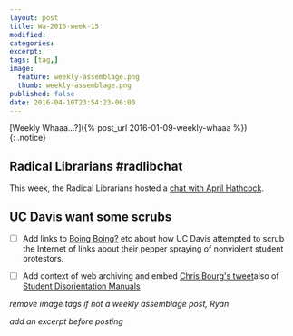 ```yaml
---
layout: post
title: Wa-2016-week-15
modified:
categories: 
excerpt:
tags: [tag,]
image:
  feature: weekly-assemblage.png
  thumb: weekly-assemblage.png
published: false
date: 2016-04-10T23:54:23-06:00
---
```

  
[Weekly Whaaa…?]({% post_url 2016-01-09-weekly-whaaa %})  
{: .notice}  

## Radical Librarians #radlibchat  

This week, the Radical Librarians hosted a [chat with April Hathcock](https://rlc.radicallibrarianship.org/2016/04/07/radlibchat-12th-april-2016/).  

## UC Davis want some scrubs   

- [ ] Add links to [Boing Boing?]() etc about how UC Davis attempted to scrub the Internet of links about their pepper spraying of nonviolent student protestors.  

- [ ] Add context of web archiving and embed [Chris Bourg's tweet](https://twitter.com/mchris4duke/status/720660507053723650)also of [Student Disorientation Manuals]()  



 

_remove image tags if not a weekly assemblage post, Ryan_

_add an excerpt before posting_